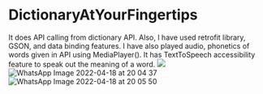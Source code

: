 # DictionaryAtYourFingertips
It does API calling from dictionary API. Also, I have used retrofit library,
GSON, and data binding features. I have also played audio, phonetics of
words given in API using MediaPlayer(). It has TextToSpeech accessibility 
feature to speak out the meaning of a word.
<img src="![WhatsApp Image 2022-04-18 at 20 05 50](https://user-images.githubusercontent.com/103597998/163824857-490ffaad-65eb-4500-b0dc-90419ce576a0.jpeg)" >
![WhatsApp Image 2022-04-18 at 20 04 37](https://user-images.githubusercontent.com/103597998/163824095-fc6ccf7e-122c-41f9-91c1-5a646930bdbc.jpeg)
![WhatsApp Image 2022-04-18 at 20 05 50](https://user-images.githubusercontent.com/103597998/163824857-490ffaad-65eb-4500-b0dc-90419ce576a0.jpeg)
